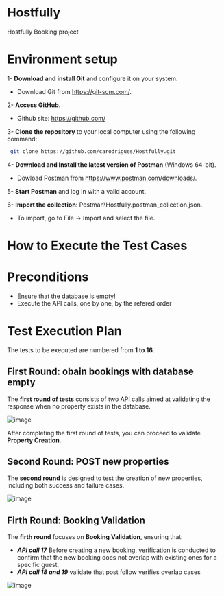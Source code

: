 # Hostfully
Hostfully Booking project 

# Environment setup

1- **Download and install Git** and configure it on your system.
   * Download Git from https://git-scm.com/.

2- **Access GitHub**.
   * Github site: https://github.com/

3- **Clone the repository** to your local computer using the following command:
  ```bash
   git clone https://github.com/carodrigues/Hostfully.git
  ```
4- **Download and Install the latest version of Postman** (Windows 64-bit).  
   * Dowload Postman from https://www.postman.com/downloads/.

5- **Start Postman** and log in with a valid account.

6- **Import the collection**: Postman\Hostfully.postman_collection.json.
   * To import, go to File → Import and select the file.


# How to Execute the Test Cases

# Preconditions
* Ensure that the database is empty!
* Execute the API calls, one by one, by the refered order 

# Test Execution Plan
The tests to be executed are numbered from **1 to 16**.

## First Round: obain bookings with database empty
The **first round of tests** consists of two API calls aimed at validating the response when no property exists in the database.


![image](https://github.com/user-attachments/assets/343740ed-02aa-4c6d-9800-7382393a28a6)


After completing the first round of tests, you can proceed to validate **Property Creation**.

## Second Round: POST new properties 
The **second round** is designed to test the creation of new properties, including both success and failure cases.

![image](https://github.com/user-attachments/assets/4a8847ac-6eb5-4fa5-ac1f-8d5a2d6e57a1)


## Firth Round: Booking Validation
The **firth round** focuses on **Booking Validation**, ensuring that:
* ***API call 17*** Before creating a new booking, verification is conducted to confirm that the new booking does not overlap with existing ones for a specific guest.
* ***API call 18 and 19*** validate that post follow verifies overlap cases

![image](https://github.com/user-attachments/assets/3c1369c3-6f8b-4a43-aacc-2cb75504250e)



